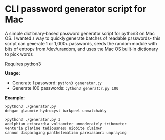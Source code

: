 # CLI password generator script for Mac

A simple dictionary-based password generator script for python3 on Mac OS. I wanted a way to quickly generate batches of readable passwords- this script can generate 1 or 1,000+ passwords, seeds the random module with bits of entropy from /dev/urandom, and uses the Mac OS built-in dictionary to pick words.

Requires python3

**Usage:** 

* Generate 1 password: `python3 generator.py`
* Generate 100 passwords: `python3 generator.py 100`

**Example:**

```
>python3 ./generator.py
dehgan glaumrie hydrocyst barkpeel unmatchably
```

```
>python3 ./generator.py 3
adelphian ectocardia voltameter unmoderately tribometer
venturia platine tediousness niobite claimer
cannon disparaging panthelematism pareiasauri unpraying
```
